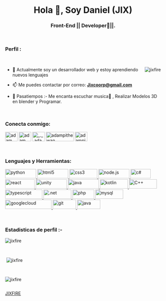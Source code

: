 <h1 align="center">Hola 🌟, Soy Daniel (JIX)</h1>
<h3 align="center">Front-End || Developer🌟||.</h3>

<br>

<p align="right"> <h3>Perfil :</h3>
  </p>

<br>

<p><img align="right" src="https://github.com/Adam-pw/Adam-pw/blob/main/animation_500_kxa883sd.gif" alt="jixfire" /></p>


- 💠 Actualmente soy un desarrollador web y estoy aprendiendo nuevos lenguajes

- 📫 Me puedes contactar por correo: **Jixcoorp@gmail.com**

- 🎇 Pasatiempos :- Me encanta escuchar musica🎵 , Realizar Modelos 3D en blender y Programar.

<br>

<h3 align="left">Conecta conmigo:</h3>
<p align="left">
  <a href="https://www.linkedin.com/in/danielvalencia-df/" target="blank"><img align="center"
      src="https://raw.githubusercontent.com/rahuldkjain/github-profile-readme-generator/master/src/images/icons/Social/linked-in-alt.svg"
      alt="adam pithewan" height="30" width="40" /></a>
  <a href="https://www.facebook.com/JixFire/" target="blank"><img align="center"
      src="https://raw.githubusercontent.com/rahuldkjain/github-profile-readme-generator/master/src/images/icons/Social/facebook.svg"
      alt="adam pithen wala" height="30" width="40" /></a>
  <a href="https://www.instagram.com/_jixfire_/" target="blank"><img align="center"
      src="https://raw.githubusercontent.com/rahuldkjain/github-profile-readme-generator/master/src/images/icons/Social/instagram.svg"
      alt="_._.adam._" height="30" width="40" /></a>
  <a href="https://www.twitch.tv/jixfire" target="blank"><img align="center"
      src="https://img.shields.io/badge/Twitch-9146FF?style=for-the-badge&logo=twitch&logoColor=white"
      alt="adampithewan" height="30" width="90" /></a>
 <a href="hhttps://twitter.com/JixFire" target="blank"><img align="center"
      src="https://raw.githubusercontent.com/rahuldkjain/github-profile-readme-generator/master/src/images/icons/Social/twitter.svg"
      alt="adampithewan" height="30" width="40" /></a>
</p>

<br>

<h3 align="left">Lenguajes y Herramientas:</h3>
<p align="left"> <a href="https://www.python.org/" target="_blank" rel="noreferrer"> <img
      src="https://img.shields.io/badge/Python-14354C?style=for-the-badge&logo=python&logoColor=white"
      alt="python" width="100" height="30" /> </a> <a href="https://lenguajehtml.com/html/" target="_blank" rel="noreferrer">
    <img src="https://img.shields.io/badge/HTML5-E34F26?style=for-the-badge&logo=html5&logoColor=white"
      alt="html5" width="100" height="30" /> </a> <a href="https://openwebinars.net/blog/que-es-css3/" target="_blank"
    rel="noreferrer"> <img src="https://img.shields.io/badge/CSS3-1572B6?style=for-the-badge&logo=css3&logoColor=white"
      alt="css3" width="90" height="30" /> </a> <a href="https://nodejs.org/en" target="_blank" rel="noreferrer">
    <img src="https://img.shields.io/badge/Node.js-43853D?style=for-the-badge&logo=node.js&logoColor=white"
      alt="node.js" width="100" height="30" /> </a> <a href="https://desarrolloweb.com/home/c" target="_blank"
    rel="noreferrer"> <img
      src="https://img.shields.io/badge/C%23-239120?style=for-the-badge&logo=c-sharp&logoColor=white" alt="c#"
      width="65" height="30" /> </a> <a href="https://es.react.dev/" target="_blank" rel="noreferrer"> <img
      src="https://img.shields.io/badge/React-20232A?style=for-the-badge&logo=react&logoColor=61DAFB"
      alt="react" width="95" height="30" /> </a> <a href="https://unity.com/es"
    target="_blank" rel="noreferrer"> <img
      src="https://img.shields.io/badge/Unity-100000?style=for-the-badge&logo=unity&logoColor=white" alt="unity" width="100"
      height="30" /> </a> <a href="https://angular.io/" target="_blank" rel="noreferrer"> <img
      src="https://img.shields.io/badge/Angular-DD0031?style=for-the-badge&logo=angular&logoColor=white" alt="java" width="100"
      height="30" /> </a> <a href="https://kotlinlang.org/" target="_blank"
    rel="noreferrer"> <img
      src="https://img.shields.io/badge/Kotlin-0095D5?&style=for-the-badge&logo=kotlin&logoColor=white"
      alt="kotlin" width="90" height="30" /> </a> <a href="https://openwebinars.net/blog/que-es-cpp/" target="_blank" rel="noreferrer">
    <img src="https://img.shields.io/badge/C%2B%2B-00599C?style=for-the-badge&logo=c%2B%2B&logoColor=white" alt="C++" width="90" height="30" />
  </a> <a href="https://www.typescriptlang.org/" target="_blank" rel="noreferrer"> <img
      src="https://img.shields.io/badge/TypeScript-007ACC?style=for-the-badge&logo=typescript&logoColor=white"
      alt="typescript" width="120" height="30" /> </a> </a> <a href="https://desarrolloweb.com/home/net" target="_blank" rel="noreferrer"> <img
      src="https://img.shields.io/badge/.NET-5C2D91?style=for-the-badge&logo=.net&logoColor=white"
      alt=".net" width="90" height="30" /> </a> <a href="https://www.php.net/" target="_blank" rel="noreferrer">
    <img
      src="https://img.shields.io/badge/PHP-777BB4?style=for-the-badge&logo=php&logoColor=white"
      alt="php" width="70" height="30" /> </a> <a href="https://www.mysql.com/" target="_blank"
    rel="noreferrer"> <img
      src="https://img.shields.io/badge/MySQL-00000F?style=for-the-badge&logo=mysql&logoColor=white" alt="mysql"
      width="90" height="30" /> </a> <a href="https://cloud.google.com/?hl=es" target="_blank" rel="noreferrer"> <img
      src="https://img.shields.io/badge/Google_Cloud-4285F4?style=for-the-badge&logo=google-cloud&logoColor=white" alt="googlecloud"
      width="150" height="30" /> </a> <a href="https://git-scm.com/" target="_blank" rel="noreferrer"> <img
      src="https://img.shields.io/badge/GIT-E44C30?style=for-the-badge&logo=git&logoColor=white"
      alt="git" width="75" height="30" /> </a> <a href="https://www.java.com/es/" target="_blank" rel="noreferrer"> <img
      src="https://img.shields.io/badge/Java-ED8B00?style=for-the-badge&logo=openjdk&logoColor=white" alt="java" width="75"
      height="30" /> </a> </p>

<br>

<h3>Estadisticas de perfil :-</h3>
<p><img align="center"
    src="https://github-readme-stats.vercel.app/api?username=JixFire&theme=blue-green&show_icons=true&hide_border=false&count_private=true"
    alt="jixfire" 
    bg_color=#808080/></p>

<br>

<p>&nbsp;<img align="center" src="https://github-readme-stats.vercel.app/api/top-langs/?username=JixFire&theme=blue-green&show_icons=true&hide_border=false&layout=compact"
    alt="jixfire" /></p>

<br>

<p><img align="center" src="https://github-readme-streak-stats.herokuapp.com/?user=JixFire&theme=blue-green&hide_border=false" alt="jixfire" /></p>
      
<p align="left"> <a href="https://twitter.com/" target="blank"><img
      src="https://img.shields.io/twitter/follow/?logo=twitter&style=for-the-badge" alt="" /></a> </p>

[JIXFIRE](https://github.com/JixFire/JixFire)
